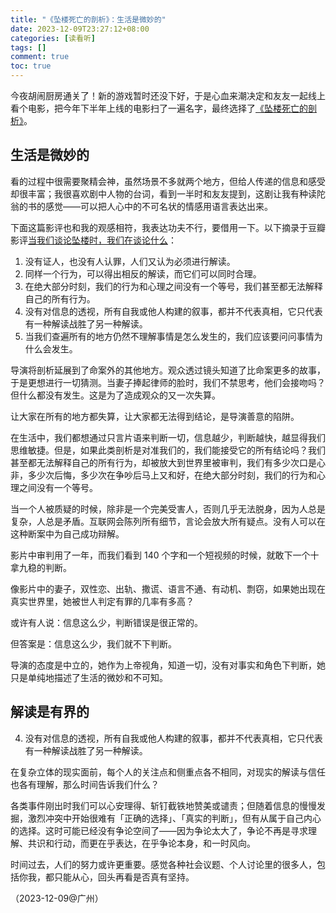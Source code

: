 ```yaml
---
title: "《坠楼死亡的剖析》：生活是微妙的"
date: 2023-12-09T23:27:12+08:00
categories: [读看听]
tags: []
comment: true
toc: true
---
```


今夜胡闹厨房通关了！新的游戏暂时还没下好，于是心血来潮决定和友友一起线上看个电影，把今年下半年上线的电影扫了一遍名字，最终选择了[《坠楼死亡的剖析》](https://movie.douban.com/subject/35633650/)。

## 生活是微妙的

看的过程中很需要聚精会神，虽然场景不多就两个地方，但给人传递的信息和感受却很丰富；我很喜欢剧中人物的台词，看到一半时和友友提到，这剧让我有种读陀翁的书的感觉——可以把人心中的不可名状的情感用语言表达出来。

下面这篇影评也和我的观感相符，我表达功夫不行，要借用一下。以下摘录于豆瓣影评[当我们谈论坠楼时，我们在谈论什么](https://movie.douban.com/review/15501570/)：

1. 没有证人，也没有人认罪，人们又认为必须进行解读。
1. 同样一个行为，可以得出相反的解读，而它们可以同时合理。
1. 在绝大部分时刻，我们的行为和心理之间没有一个等号，我们甚至都无法解释自己的所有行为。
1. 没有对信息的透视，所有自我或他人构建的叙事，都并不代表真相，它只代表有一种解读战胜了另一种解读。
1. 当我们查遍所有的地方仍然不理解事情是怎么发生的，我们应该要问问事情为什么会发生。

导演将剖析延展到了命案外的其他地方。观众透过镜头知道了比命案更多的故事，于是更想进行一切猜测。当妻子捧起律师的脸时，我们不禁思考，他们会接吻吗？但什么都没有发生。这是为了造成观众的又一次失算。

让大家在所有的地方都失算，让大家都无法得到结论，是导演善意的陷阱。

在生活中，我们都想通过只言片语来判断一切，信息越少，判断越快，越显得我们思维敏捷。但是，如果此类剖析是对准我们的，我们能接受它的所有结论吗？我们甚至都无法解释自己的所有行为，却被放大到世界里被审判，我们有多少次口是心非，多少次后悔，多少次在争吵后马上又和好，在绝大部分时刻，我们的行为和心理之间没有一个等号。

当一个人被质疑的时候，除非是一个完美受害人，否则几乎无法脱身，因为人总是复杂，人总是矛盾。互联网会陈列所有细节，言论会放大所有疑点。没有人可以在这种断案中为自己成功辩解。

影片中审判用了一年，而我们看到 140 个字和一个短视频的时候，就敢下一个十拿九稳的判断。

像影片中的妻子，双性恋、出轨、撒谎、语言不通、有动机、剽窃，如果她出现在真实世界里，她被世人判定有罪的几率有多高？

或许有人说：信息这么少，判断错误是很正常的。

但答案是：信息这么少，我们就不下判断。

导演的态度是中立的，她作为上帝视角，知道一切，没有对事实和角色下判断，她只是单纯地描述了生活的微妙和不可知。

## 解读是有界的

4. 没有对信息的透视，所有自我或他人构建的叙事，都并不代表真相，它只代表有一种解读战胜了另一种解读。

在复杂立体的现实面前，每个人的关注点和侧重点各不相同，对现实的解读与信任也各有理解，那么时间告诉我们什么？

各类事件刚出时我们可以心安理得、斩钉截铁地赞美或谴责；但随着信息的慢慢发掘，激烈冲突中开始很难有「正确的选择」、「真实的判断」，但有从属于自己内心的选择。这时可能已经没有争论空间了——因为争论太大了，争论不再是寻求理解、共识和行动，而更在乎表达，在乎争论本身，和一时风向。

时间过去，人们的努力或许更重要。感觉各种社会议题、个人讨论里的很多人，包括你我，都只能从心，回头再看是否真有坚持。

（2023-12-09@广州）